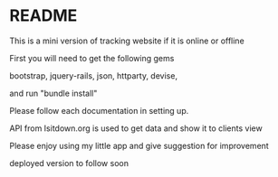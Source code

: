 # README

This is a mini version of tracking website if it is online or offline

First you will need to get the following gems

bootstrap, 
jquery-rails, 
json, 
httparty, 
devise, 

and run "bundle install"

Please follow each documentation in setting up.

API from Isitdown.org is used to get data and show it to clients view

Please enjoy using my little app and give suggestion for improvement

deployed version to follow soon

